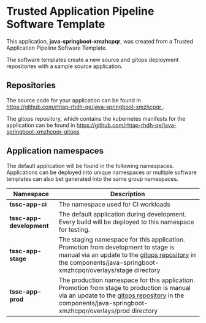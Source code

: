 # Trusted Application Pipeline Software Template

This application, **java-springboot-xmzhcpqr**, was created from a Trusted Application Pipeline Software Template.

The software templates create a new source and gitops deployment repositories with a sample source application. 

## Repositories

The source code for your application can be found in [https://github.com/rhtap-rhdh-qe/java-springboot-xmzhcpqr ](https://github.com/rhtap-rhdh-qe/java-springboot-xmzhcpqr ).
 
The gitops repository, which contains the kubernetes manifests for the application can be found in 
[https://github.com/rhtap-rhdh-qe/java-springboot-xmzhcpqr-gitops ](https://github.com/rhtap-rhdh-qe/java-springboot-xmzhcpqr-gitops ) 

## Application namespaces 

The default application will be found in the following namespaces. Applications can be deployed into unique namespaces or multiple software templates can also bet generated into the same group namespaces.  

|  Namespace   |  Description   |  
| -------- | -------- |
| **tssc-app-ci** | The namespace used for CI workloads |
| **tssc-app-development** | The default application during development. Every build will be deployed to this namespace for testing. |
| **tssc-app-stage** | The staging namespace for this application. Promotion from development to stage is manual via an update to the [gitops repository](https://github.com/rhtap-rhdh-qe/java-springboot-xmzhcpqr-gitops ) in the components/java-springboot-xmzhcpqr/overlays/stage directory |
| **tssc-app-prod** | The production namespace for this application. Promotion from stage to production is manual via an update to the [gitops repository](https://github.com/rhtap-rhdh-qe/java-springboot-xmzhcpqr-gitops ) in the components/java-springboot-xmzhcpqr/overlays/prod directory |